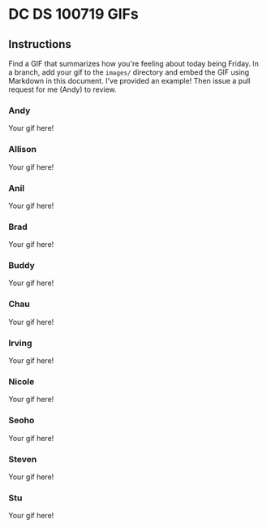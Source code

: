 # DC DS 100719 GIFs

## Instructions

Find a GIF that summarizes how you're feeling about today being Friday.  In a branch, add your gif to the `images/` directory and embed the GIF using Markdown in this document.  I've provided an example!  Then issue a pull request for me (Andy) to review.

### Andy
Your gif here!

### Allison
Your gif here!

### Anil
Your gif here!

### Brad
Your gif here!

### Buddy
Your gif here!

### Chau
Your gif here!

### Irving
Your gif here!

### Nicole
Your gif here!

### Seoho
Your gif here!

### Steven
Your gif here!

### Stu
Your gif here!

